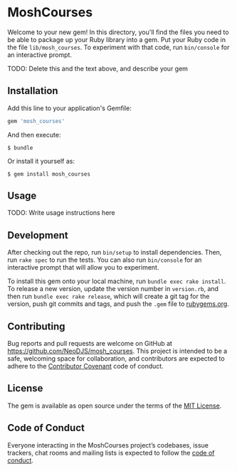# MoshCourses

Welcome to your new gem! In this directory, you'll find the files you need to be able to package up your Ruby library into a gem. Put your Ruby code in the file `lib/mosh_courses`. To experiment with that code, run `bin/console` for an interactive prompt.

TODO: Delete this and the text above, and describe your gem

## Installation

Add this line to your application's Gemfile:

```ruby
gem 'mosh_courses'
```

And then execute:

    $ bundle

Or install it yourself as:

    $ gem install mosh_courses

## Usage

TODO: Write usage instructions here

## Development

After checking out the repo, run `bin/setup` to install dependencies. Then, run `rake spec` to run the tests. You can also run `bin/console` for an interactive prompt that will allow you to experiment.

To install this gem onto your local machine, run `bundle exec rake install`. To release a new version, update the version number in `version.rb`, and then run `bundle exec rake release`, which will create a git tag for the version, push git commits and tags, and push the `.gem` file to [rubygems.org](https://rubygems.org).

## Contributing

Bug reports and pull requests are welcome on GitHub at https://github.com/NeoDJS/mosh_courses. This project is intended to be a safe, welcoming space for collaboration, and contributors are expected to adhere to the [Contributor Covenant](http://contributor-covenant.org) code of conduct.

## License

The gem is available as open source under the terms of the [MIT License](https://opensource.org/licenses/MIT).

## Code of Conduct

Everyone interacting in the MoshCourses project’s codebases, issue trackers, chat rooms and mailing lists is expected to follow the [code of conduct](https://github.com/[USERNAME]/mosh_courses/blob/master/CODE_OF_CONDUCT.md).
